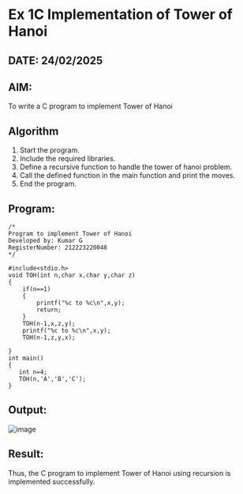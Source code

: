 # Ex 1C Implementation of Tower of Hanoi
## DATE: 24/02/2025
## AIM:
To write a C program to implement Tower of Hanoi

## Algorithm
1. Start the program.
2. Include the required libraries.
3. Define a recursive function to handle the tower of hanoi problem.
4. Call the defined function in the main function and print the moves.
5. End the program.

## Program:
```
/*
Program to implement Tower of Hanoi
Developed by: Kumar G
RegisterNumber: 212223220048
*/

#include<stdio.h>
void TOH(int n,char x,char y,char z)
{
    if(n==1)
    {
        printf("%c to %c\n",x,y);
        return;
    }
    TOH(n-1,x,z,y);
    printf("%c to %c\n",x,y);
    TOH(n-1,z,y,x);
    
}
int main()
{
   int n=4;
   TOH(n,'A','B','C');
}
```

## Output:

![image](https://github.com/user-attachments/assets/66cc3a23-c072-4750-b207-6c8182ad3401)

## Result:
Thus, the C program to implement Tower of Hanoi using recursion is implemented successfully.
